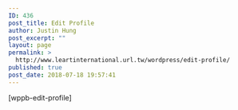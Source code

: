 ```yaml
---
ID: 436
post_title: Edit Profile
author: Justin Hung
post_excerpt: ""
layout: page
permalink: >
  http://www.leartinternational.url.tw/wordpress/edit-profile/
published: true
post_date: 2018-07-18 19:57:41
---
```

[wppb-edit-profile]